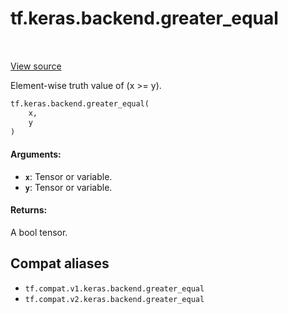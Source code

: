 <div itemscope itemtype="http://developers.google.com/ReferenceObject">
<meta itemprop="name" content="tf.keras.backend.greater_equal" />
<meta itemprop="path" content="Stable" />
</div>

# tf.keras.backend.greater_equal

<!-- Insert buttons and diff -->

<table class="tfo-notebook-buttons tfo-api" align="left">
</table>

<a target="_blank" href="/code/stable/tensorflow/python/keras/backend.py">View source</a>



Element-wise truth value of (x >= y).

``` python
tf.keras.backend.greater_equal(
    x,
    y
)
```



<!-- Placeholder for "Used in" -->


#### Arguments:


* <b>`x`</b>: Tensor or variable.
* <b>`y`</b>: Tensor or variable.


#### Returns:

A bool tensor.


## Compat aliases

* `tf.compat.v1.keras.backend.greater_equal`
* `tf.compat.v2.keras.backend.greater_equal`

